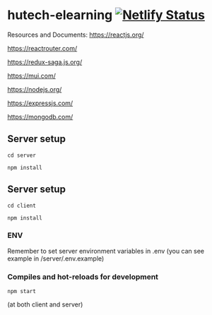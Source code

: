 # hutech-elearning [![Netlify Status](https://api.netlify.com/api/v1/badges/962fcb91-81bd-447f-9c90-ffdfb568f36f/deploy-status)](https://app.netlify.com/sites/hutech-elearning-19dthd4/deploys)

Resources and Documents:
https://reactjs.org/

https://reactrouter.com/

https://redux-saga.js.org/

https://mui.com/

https://nodejs.org/

https://expressjs.com/

https://mongodb.com/

## Server setup

```
cd server
```

```
npm install
```

## Server setup

```
cd client
```

```
npm install
```

### ENV

Remember to set server environment variables in .env (you can see example in /server/.env.example)

### Compiles and hot-reloads for development

```
npm start
```

(at both client and server)
